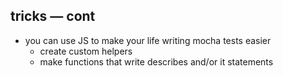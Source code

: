 ##  tricks — cont

* you can use JS to make your life writing mocha tests easier
	* create custom helpers
	* make functions that write describes and/or it statements
